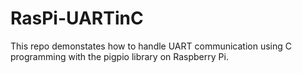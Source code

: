 # RasPi-UARTinC
This repo demonstates how to handle UART communication using C programming with the pigpio library on Raspberry Pi.
